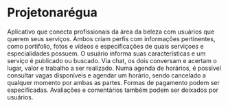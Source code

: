 # Projetonarégua
Aplicativo que conecta profissionais da área da beleza com usuários que querem seus serviços. Ambos criam perfis com informações pertinentes, como portifolio, fotos e vídeos e especificações de quais serviçoes e especialidades possuem. O usuário informa suas características e um serviço é publicado ou buscado. Via chat, os dois conversam e acertam o lugar, valor e trabalho a ser realizado. Numa agenda de horários, é possível consultar vagas disponíveis e agendar um horário, sendo cancelado a qualquer momento por ambas as partes. Formas de pagamento podem ser especificadas. Avaliações e comentários também podem ser deixados por usuários.
